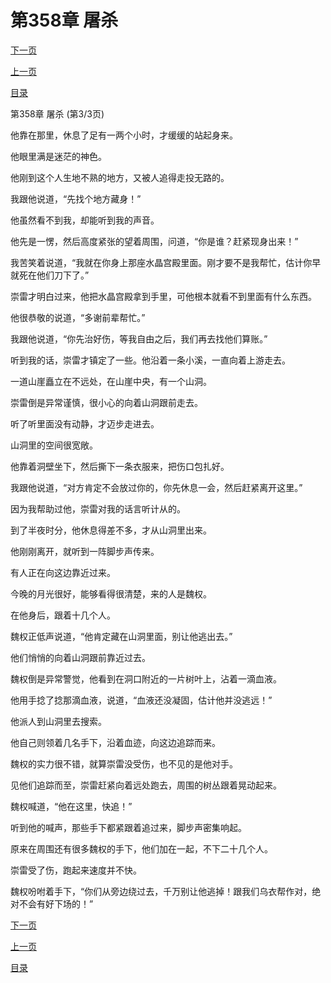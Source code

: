<h1>第358章   屠杀</h1>
            <div><p><a href="./1074_%E7%AC%AC359%E7%AB%A0_%E7%93%AE%E4%B8%AD%E6%8D%89%E9%B3%96.md">下一页</a></p><p><a href="./1072_%E7%AC%AC358%E7%AB%A0_%E5%B1%A0%E6%9D%80.md">上一页</a></p><p><a href="../">目录</a></p></div>
            <div><p>第358章   屠杀 (第3/3页)</p><p>他靠在那里，休息了足有一两个小时，才缓缓的站起身来。</p><p>他眼里满是迷茫的神色。</p><p>他刚到这个人生地不熟的地方，又被人追得走投无路的。</p><p>我跟他说道，“先找个地方藏身！”</p><p>他虽然看不到我，却能听到我的声音。</p><p>他先是一愣，然后高度紧张的望着周围，问道，“你是谁？赶紧现身出来！”</p><p>我苦笑着说道，“我就在你身上那座水晶宫殿里面。刚才要不是我帮忙，估计你早就死在他们刀下了。”</p><p>崇雷才明白过来，他把水晶宫殿拿到手里，可他根本就看不到里面有什么东西。</p><p>他很恭敬的说道，“多谢前辈帮忙。”</p><p>我跟他说道，“你先治好伤，等我自由之后，我们再去找他们算账。”</p><p>听到我的话，崇雷才镇定了一些。他沿着一条小溪，一直向着上游走去。</p><p>一道山崖矗立在不远处，在山崖中央，有一个山洞。</p><p>崇雷倒是异常谨慎，很小心的向着山洞跟前走去。</p><p>听了听里面没有动静，才迈步走进去。</p><p>山洞里的空间很宽敞。</p><p>他靠着洞壁坐下，然后撕下一条衣服来，把伤口包扎好。</p><p>我跟他说道，“对方肯定不会放过你的，你先休息一会，然后赶紧离开这里。”</p><p>因为我帮助过他，崇雷对我的话言听计从的。</p><p>到了半夜时分，他休息得差不多，才从山洞里出来。</p><p>他刚刚离开，就听到一阵脚步声传来。</p><p>有人正在向这边靠近过来。</p><p>今晚的月光很好，能够看得很清楚，来的人是魏权。</p><p>在他身后，跟着十几个人。</p><p>魏权正低声说道，“他肯定藏在山洞里面，别让他逃出去。”</p><p>他们悄悄的向着山洞跟前靠近过去。</p><p>魏权倒是异常警觉，他看到在洞口附近的一片树叶上，沾着一滴血液。</p><p>他用手捻了捻那滴血液，说道，“血液还没凝固，估计他并没逃远！”</p><p>他派人到山洞里去搜索。</p><p>他自己则领着几名手下，沿着血迹，向这边追踪而来。</p><p>魏权的实力很不错，就算崇雷没受伤，也不见的是他对手。</p><p>见他们追踪而至，崇雷赶紧向着远处跑去，周围的树丛跟着晃动起来。</p><p>魏权喊道，“他在这里，快追！”</p><p>听到他的喊声，那些手下都紧跟着追过来，脚步声密集响起。</p><p>原来在周围还有很多魏权的手下，他们加在一起，不下二十几个人。</p><p>崇雷受了伤，跑起来速度并不快。</p><p>魏权吩咐着手下，“你们从旁边绕过去，千万别让他逃掉！跟我们乌衣帮作对，绝对不会有好下场的！”</p></div>
            <div><p><a href="./1074_%E7%AC%AC359%E7%AB%A0_%E7%93%AE%E4%B8%AD%E6%8D%89%E9%B3%96.md">下一页</a></p><p><a href="./1072_%E7%AC%AC358%E7%AB%A0_%E5%B1%A0%E6%9D%80.md">上一页</a></p><p><a href="../">目录</a></p></div>
